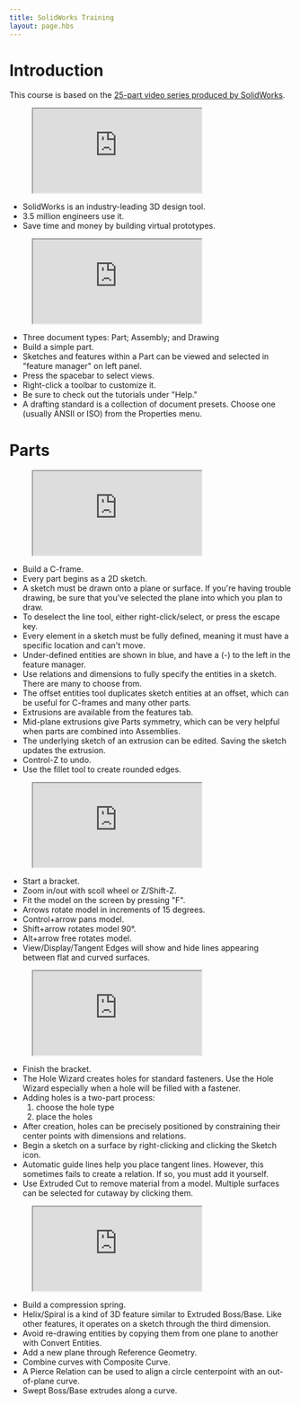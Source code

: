 ```yaml
---
title: SolidWorks Training
layout: page.hbs
---
```


# Introduction

This course is based on the [25-part video series produced by SolidWorks](https://www.youtube.com/watch?v=ogKYHcprYlU&list=PLiKqXuECiKNJaUpNv3ZW-gEKDxfWgShwG).

<figure>
  <div class="videowrapper">
    <iframe src="https://www.youtube.com/embed/ogKYHcprYlU" allowfullscreen></iframe>
  </div>
</figure>

- SolidWorks is an industry-leading 3D design tool.
- 3.5 million engineers use it.
- Save time and money by building virtual prototypes.

<figure>
  <div class="videowrapper">
    <iframe src="https://www.youtube.com/embed/O4WhrdIpbfA?list=PLiKqXuECiKNJaUpNv3ZW-gEKDxfWgShwG" allowfullscreen></iframe>
  </div>
</figure>

- Three document types: Part; Assembly; and Drawing
- Build a simple part.
- Sketches and features within a Part can be viewed and selected in "feature manager" on left panel.
- Press the spacebar to select views.
- Right-click a toolbar to customize it.
- Be sure to check out the tutorials under "Help."
- A drafting standard is a collection of document presets. Choose one (usually ANSII or ISO) from the Properties menu.

# Parts

<figure>
  <div class="videowrapper">
    <iframe src="https://www.youtube.com/embed/ASpR4_Ugggg?list=PLiKqXuECiKNJaUpNv3ZW-gEKDxfWgShwG" allowfullscreen></iframe>
  </div>
</figure>

- Build a C-frame.
- Every part begins as a 2D sketch.
- A sketch must be drawn onto a plane or surface. If you're having trouble drawing, be sure that you've selected the plane into which you plan to draw.
- To deselect the line tool, either right-click/select, or press the escape key.
- Every element in a sketch must be fully defined, meaning it must have a specific location and can't move.
- Under-defined entities are shown in blue, and have a (-) to the left in the feature manager.
- Use relations and dimensions to fully specify the entities in a sketch. There are many to choose from.
- The offset entities tool duplicates sketch entities at an offset, which can be useful for C-frames and many other parts.
- Extrusions are available from the features tab.
- Mid-plane extrusions give Parts symmetry, which can be very helpful when parts are combined into Assemblies.
- The underlying sketch of an extrusion can be edited. Saving the sketch updates the extrusion.
- Control-Z to undo.
- Use the fillet tool to create rounded edges.

<figure>
  <div class="videowrapper">
    <iframe src="https://www.youtube.com/embed/ZluN3w9omgM?list=PLiKqXuECiKNJaUpNv3ZW-gEKDxfWgShwG" allowfullscreen></iframe>
  </div>
</figure>

- Start a bracket.
- Zoom in/out with scoll wheel or Z/Shift-Z.
- Fit the model on the screen by pressing "F".
- Arrows rotate model in increments of 15 degrees.
- Control+arrow pans model.
- Shift+arrow rotates model 90&deg;.
- Alt+arrow free rotates model.
- View/Display/Tangent Edges will show and hide lines appearing between flat and curved surfaces.

<figure>
  <div class="videowrapper">
    <iframe src="https://www.youtube.com/embed/p_u4f2EfenM?list=PLiKqXuECiKNJaUpNv3ZW-gEKDxfWgShwG" allowfullscreen></iframe>
  </div>
</figure>

- Finish the bracket.
- The Hole Wizard creates holes for standard fasteners. Use the Hole Wizard especially when a hole will be filled with a fastener.
- Adding holes is a two-part process:
  1. choose the hole type
  2. place the holes
- After creation, holes can be precisely positioned by constraining their center points with dimensions and relations.
- Begin a sketch on a surface by right-clicking and clicking the Sketch icon.
- Automatic guide lines help you place tangent lines. However, this sometimes fails to create a relation. If so, you must add it yourself.
- Use Extruded Cut to remove material from a model. Multiple surfaces can be selected for cutaway by clicking them.

<figure>
  <div class="videowrapper">
    <iframe src="https://www.youtube.com/embed/x1moEg-zSFw?list=PLiKqXuECiKNJaUpNv3ZW-gEKDxfWgShwG" allowfullscreen></iframe>
  </div>
</figure>

- Build a compression spring.
- Helix/Spiral is a kind of 3D feature similar to Extruded Boss/Base. Like other features, it operates on a sketch through the third dimension.
- Avoid re-drawing entities by copying them from one plane to another with Convert Entities.
- Add a new plane through Reference Geometry.
- Combine curves with Composite Curve.
- A Pierce Relation can be used to align a circle centerpoint with an out-of-plane curve.
- Swept Boss/Base extrudes along a curve.